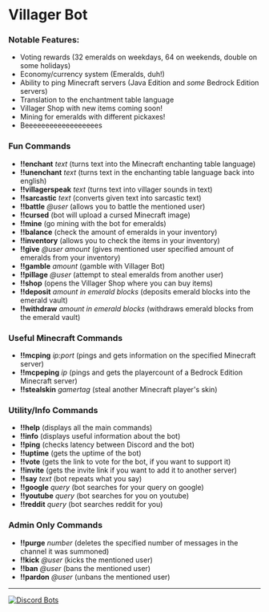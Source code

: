 # **Villager Bot**

### Notable Features:
* Voting rewards (32 emeralds on weekdays, 64 on weekends, double on some holidays)
* Economy/currency system (Emeralds, duh!)
* Ability to ping Minecraft servers (Java Edition and *some* Bedrock Edition servers)
* Translation to the enchantment table language
* Villager Shop with new items coming soon!
* Mining for emeralds with different pickaxes!
* Beeeeeeeeeeeeeeeeees

### Fun Commands
* __!!enchant__ *text* (turns text into the Minecraft enchanting table language)
* __!!unenchant__ *text* (turns text in the enchanting table language back into english)
* __!!villagerspeak__ *text* (turns text into villager sounds in text)
* __!!sarcastic__ *text* (converts given text into sarcastic text)
* __!!battle__ *@user* (allows you to battle the mentioned user)
* __!!cursed__ (bot will upload a cursed Minecraft image)
* __!!mine__ (go mining with the bot for emeralds)
* __!!balance__ (check the amount of emeralds in your inventory)
* __!!inventory__ (allows you to check the items in your inventory)
* __!!give__ *@user* *amount* (gives mentioned user specified amount of emeralds from your inventory)
* __!!gamble__ *amount* (gamble with Villager Bot)
* __!!pillage__ *@user* (attempt to steal emeralds from another user)
* __!!shop__ (opens the Villager Shop where you can buy items)
* __!!deposit__ *amount in emerald blocks* (deposits emerald blocks into the emerald vault)
* __!!withdraw__ *amount in emerald blocks* (withdraws emerald blocks from the emerald vault)

### Useful Minecraft Commands
* __!!mcping__ *ip:port* (pings and gets information on the specified Minecraft server)
* __!!mcpeping__ *ip* (pings and gets the playercount of a Bedrock Edition Minecraft server)
* __!!stealskin__ *gamertag* (steal another Minecraft player's skin)

### Utility/Info Commands
* __!!help__ (displays all the main commands)
* __!!info__ (displays useful information about the bot)
* __!!ping__ (checks latency between Discord and the bot)
* __!!uptime__ (gets the uptime of the bot)
* __!!vote__ (gets the link to vote for the bot, if you want to support it)
* __!!invite__ (gets the invite link if you want to add it to another server)
* __!!say__ *text* (bot repeats what you say)
* __!!google__ *query* (bot searches for your query on google)
* __!!youtube__ *query* (bot searches for you on youtube)
* __!!reddit__ *query* (bot searches reddit for you)

### Admin Only Commands
* __!!purge__ *number* (deletes the specified number of messages in the channel it was summoned)
* __!!kick__ *@user* (kicks the mentioned user)
* __!!ban__ *@user* (bans the mentioned user)
* __!!pardon__ *@user* (unbans the mentioned user)

---

[![Discord Bots](https://top.gg/api/widget/639498607632056321.svg)](https://top.gg/bot/639498607632056321)
